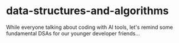 # data-structures-and-algorithms
While everyone talking about coding with AI tools, let's remind some fundamental DSAs for our younger developer friends...
